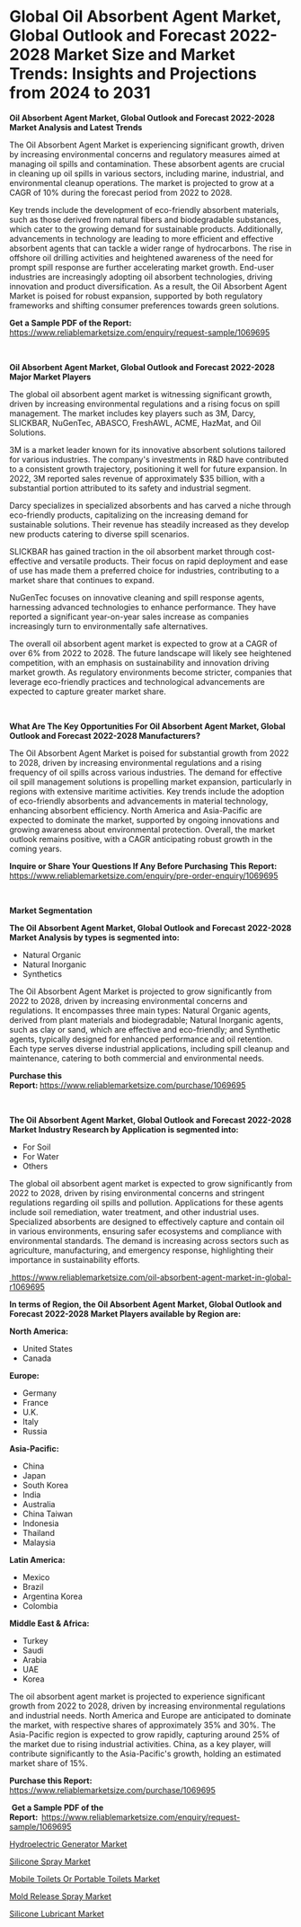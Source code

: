 <p><h1>Global Oil Absorbent Agent Market, Global Outlook and Forecast 2022-2028 Market Size and Market Trends: Insights and Projections from 2024 to 2031</h1></p><p><strong>Oil Absorbent Agent Market, Global Outlook and Forecast 2022-2028 Market Analysis and Latest Trends</strong></p>
<p><p>The Oil Absorbent Agent Market is experiencing significant growth, driven by increasing environmental concerns and regulatory measures aimed at managing oil spills and contamination. These absorbent agents are crucial in cleaning up oil spills in various sectors, including marine, industrial, and environmental cleanup operations. The market is projected to grow at a CAGR of 10% during the forecast period from 2022 to 2028.</p><p>Key trends include the development of eco-friendly absorbent materials, such as those derived from natural fibers and biodegradable substances, which cater to the growing demand for sustainable products. Additionally, advancements in technology are leading to more efficient and effective absorbent agents that can tackle a wider range of hydrocarbons. The rise in offshore oil drilling activities and heightened awareness of the need for prompt spill response are further accelerating market growth. End-user industries are increasingly adopting oil absorbent technologies, driving innovation and product diversification. As a result, the Oil Absorbent Agent Market is poised for robust expansion, supported by both regulatory frameworks and shifting consumer preferences towards green solutions.</p></p>
<p><strong>Get a Sample PDF of the Report:&nbsp;</strong> <a href="https://www.reliablemarketsize.com/enquiry/request-sample/1069695?utm_campaign=1845&utm_medium=2&utm_source=Github&utm_content=ia&utm_term=04122024&utm_id=oil-absorbent-agent-market-global-outlook-and-forecast-2022-2028">https://www.reliablemarketsize.com/enquiry/request-sample/1069695</a></p>
<p>&nbsp;</p>
<p><strong>Oil Absorbent Agent Market, Global Outlook and Forecast 2022-2028 Major Market Players</strong></p>
<p><p>The global oil absorbent agent market is witnessing significant growth, driven by increasing environmental regulations and a rising focus on spill management. The market includes key players such as 3M, Darcy, SLICKBAR, NuGenTec, ABASCO, FreshAWL, ACME, HazMat, and Oil Solutions.</p><p>3M is a market leader known for its innovative absorbent solutions tailored for various industries. The company's investments in R&D have contributed to a consistent growth trajectory, positioning it well for future expansion. In 2022, 3M reported sales revenue of approximately $35 billion, with a substantial portion attributed to its safety and industrial segment.</p><p>Darcy specializes in specialized absorbents and has carved a niche through eco-friendly products, capitalizing on the increasing demand for sustainable solutions. Their revenue has steadily increased as they develop new products catering to diverse spill scenarios.</p><p>SLICKBAR has gained traction in the oil absorbent market through cost-effective and versatile products. Their focus on rapid deployment and ease of use has made them a preferred choice for industries, contributing to a market share that continues to expand.</p><p>NuGenTec focuses on innovative cleaning and spill response agents, harnessing advanced technologies to enhance performance. They have reported a significant year-on-year sales increase as companies increasingly turn to environmentally safe alternatives.</p><p>The overall oil absorbent agent market is expected to grow at a CAGR of over 6% from 2022 to 2028. The future landscape will likely see heightened competition, with an emphasis on sustainability and innovation driving market growth. As regulatory environments become stricter, companies that leverage eco-friendly practices and technological advancements are expected to capture greater market share.</p></p>
<p>&nbsp;</p>
<p><strong>What Are The Key Opportunities For Oil Absorbent Agent Market, Global Outlook and Forecast 2022-2028 Manufacturers?</strong></p>
<p><p>The Oil Absorbent Agent Market is poised for substantial growth from 2022 to 2028, driven by increasing environmental regulations and a rising frequency of oil spills across various industries. The demand for effective oil spill management solutions is propelling market expansion, particularly in regions with extensive maritime activities. Key trends include the adoption of eco-friendly absorbents and advancements in material technology, enhancing absorbent efficiency. North America and Asia-Pacific are expected to dominate the market, supported by ongoing innovations and growing awareness about environmental protection. Overall, the market outlook remains positive, with a CAGR anticipating robust growth in the coming years.</p></p>
<p><strong>Inquire or Share Your Questions If Any Before Purchasing This Report:</strong> <a href="https://www.reliablemarketsize.com/enquiry/pre-order-enquiry/1069695?utm_campaign=1845&utm_medium=2&utm_source=Github&utm_content=ia&utm_term=04122024&utm_id=oil-absorbent-agent-market-global-outlook-and-forecast-2022-2028">https://www.reliablemarketsize.com/enquiry/pre-order-enquiry/1069695</a></p>
<p>&nbsp;</p>
<p><strong>Market Segmentation</strong></p>
<p><strong>The Oil Absorbent Agent Market, Global Outlook and Forecast 2022-2028 Market Analysis by types is segmented into:</strong></p>
<p><ul><li>Natural Organic</li><li>Natural Inorganic</li><li>Synthetics</li></ul></p>
<p><p>The Oil Absorbent Agent Market is projected to grow significantly from 2022 to 2028, driven by increasing environmental concerns and regulations. It encompasses three main types: Natural Organic agents, derived from plant materials and biodegradable; Natural Inorganic agents, such as clay or sand, which are effective and eco-friendly; and Synthetic agents, typically designed for enhanced performance and oil retention. Each type serves diverse industrial applications, including spill cleanup and maintenance, catering to both commercial and environmental needs.</p></p>
<p><strong>Purchase this Report:&nbsp;</strong><a href="https://www.reliablemarketsize.com/purchase/1069695?utm_campaign=1845&utm_medium=2&utm_source=Github&utm_content=ia&utm_term=04122024&utm_id=oil-absorbent-agent-market-global-outlook-and-forecast-2022-2028">https://www.reliablemarketsize.com/purchase/1069695</a></p>
<p>&nbsp;</p>
<p><strong>The Oil Absorbent Agent Market, Global Outlook and Forecast 2022-2028 Market Industry Research by Application is segmented into:</strong></p>
<p><ul><li>For Soil</li><li>For Water</li><li>Others</li></ul></p>
<p><p>The global oil absorbent agent market is expected to grow significantly from 2022 to 2028, driven by rising environmental concerns and stringent regulations regarding oil spills and pollution. Applications for these agents include soil remediation, water treatment, and other industrial uses. Specialized absorbents are designed to effectively capture and contain oil in various environments, ensuring safer ecosystems and compliance with environmental standards. The demand is increasing across sectors such as agriculture, manufacturing, and emergency response, highlighting their importance in sustainability efforts.</p></p>
<p><a href="https://www.reliablemarketsize.com/oil-absorbent-agent-market-in-global-r1069695?utm_campaign=1845&utm_medium=2&utm_source=Github&utm_content=ia&utm_term=04122024&utm_id=oil-absorbent-agent-market-global-outlook-and-forecast-2022-2028">&nbsp;https://www.reliablemarketsize.com/oil-absorbent-agent-market-in-global-r1069695</a></p>
<p><strong>In terms of Region, the Oil Absorbent Agent Market, Global Outlook and Forecast 2022-2028 Market Players available by Region are:</strong></p>
<p>
    <p> <strong> North America: </strong>
        <ul>
            <li>United States</li>
            <li>Canada</li>
        </ul>
        </p> 
    <p> <strong> Europe: </strong>
        <ul>
            <li>Germany</li>
            <li>France</li>
            <li>U.K.</li>
            <li>Italy</li>
            <li>Russia</li>
        </ul>
        </p> 
    <p> <strong> Asia-Pacific: </strong>
        <ul>
            <li>China</li>
            <li>Japan</li>
            <li>South Korea</li>
            <li>India</li>
            <li>Australia</li>
            <li>China Taiwan</li>
            <li>Indonesia</li>
            <li>Thailand</li>
            <li>Malaysia</li>
        </ul>
        </p> 
    <p> <strong> Latin America: </strong>
        <ul>
            <li>Mexico</li>
            <li>Brazil</li>
            <li>Argentina Korea</li>
            <li>Colombia</li>
        </ul>
        </p> 
    <p> <strong> Middle East & Africa: </strong>
        <ul>
            <li>Turkey</li>
            <li>Saudi</li>
            <li>Arabia</li>
            <li>UAE</li>
            <li>Korea</li>
        </ul>
    </p>
    </p>
<p><p>The oil absorbent agent market is projected to experience significant growth from 2022 to 2028, driven by increasing environmental regulations and industrial needs. North America and Europe are anticipated to dominate the market, with respective shares of approximately 35% and 30%. The Asia-Pacific region is expected to grow rapidly, capturing around 25% of the market due to rising industrial activities. China, as a key player, will contribute significantly to the Asia-Pacific's growth, holding an estimated market share of 15%.</p></p>
<p><strong>Purchase this Report: </strong><a href="https://www.reliablemarketsize.com/purchase/1069695?utm_campaign=1845&utm_medium=2&utm_source=Github&utm_content=ia&utm_term=04122024&utm_id=oil-absorbent-agent-market-global-outlook-and-forecast-2022-2028">https://www.reliablemarketsize.com/purchase/1069695</a></p>
<p>&nbsp;<strong>Get a Sample PDF of the Report:&nbsp;&nbsp;</strong><a href="https://www.reliablemarketsize.com/enquiry/request-sample/1069695?utm_campaign=1845&utm_medium=2&utm_source=Github&utm_content=ia&utm_term=04122024&utm_id=oil-absorbent-agent-market-global-outlook-and-forecast-2022-2028">https://www.reliablemarketsize.com/enquiry/request-sample/1069695</a></p>
<p><strong></strong></p>
<p><p><a href="https://issuu.com/reportprime-2/docs/hydroelectric-generator-market-size-2030.pptx?utm_campaign=1845&utm_medium=2&utm_source=Github&utm_content=ia&utm_term=04122024&utm_id=oil-absorbent-agent-market-global-outlook-and-forecast-2022-2028">Hydroelectric Generator Market</a></p><p><a href="https://www.linkedin.com/pulse/regulatory-landscape-its-influence-global-silicone-1uotc?utm_campaign=1845&utm_medium=2&utm_source=Github&utm_content=ia&utm_term=04122024&utm_id=oil-absorbent-agent-market-global-outlook-and-forecast-2022-2028">Silicone Spray Market</a></p><p><a href="https://issuu.com/reportprime-2/docs/mobile-toilets-or-portable-toilets-market-size-203?utm_campaign=1845&utm_medium=2&utm_source=Github&utm_content=ia&utm_term=04122024&utm_id=oil-absorbent-agent-market-global-outlook-and-forecast-2022-2028">Mobile Toilets Or Portable Toilets Market</a></p><p><a href="https://www.linkedin.com/pulse/competitive-intelligence-mold-release-spray-market-key-players-tluve?utm_campaign=1845&utm_medium=2&utm_source=Github&utm_content=ia&utm_term=04122024&utm_id=oil-absorbent-agent-market-global-outlook-and-forecast-2022-2028">Mold Release Spray Market</a></p><p><a href="https://www.linkedin.com/pulse/silicone-lubricant-market-global-share-ranking-overall-sales-rom8e?utm_campaign=1845&utm_medium=2&utm_source=Github&utm_content=ia&utm_term=04122024&utm_id=oil-absorbent-agent-market-global-outlook-and-forecast-2022-2028">Silicone Lubricant Market</a></p></p>